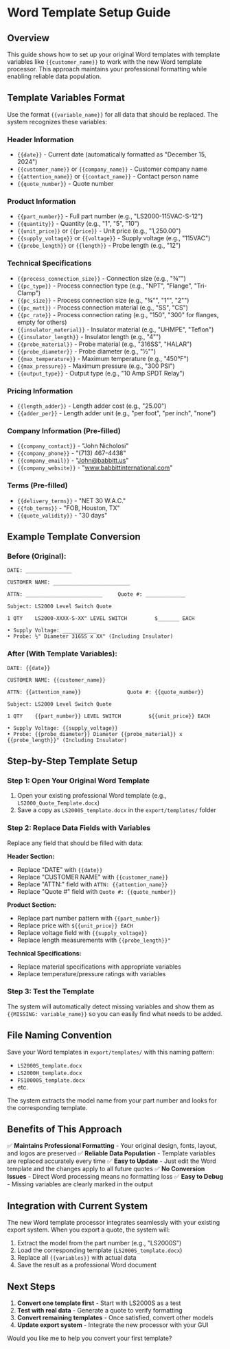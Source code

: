 # Word Template Setup Guide

## Overview

This guide shows how to set up your original Word templates with template variables like `{{customer_name}}` to work with the new Word template processor. This approach maintains your professional formatting while enabling reliable data population.

## Template Variables Format

Use the format `{{variable_name}}` for all data that should be replaced. The system recognizes these variables:

### Header Information
- `{{date}}` - Current date (automatically formatted as "December 15, 2024")
- `{{customer_name}}` or `{{company_name}}` - Customer company name
- `{{attention_name}}` or `{{contact_name}}` - Contact person name
- `{{quote_number}}` - Quote number

### Product Information
- `{{part_number}}` - Full part number (e.g., "LS2000-115VAC-S-12")
- `{{quantity}}` - Quantity (e.g., "1", "5", "10")
- `{{unit_price}}` or `{{price}}` - Unit price (e.g., "1,250.00")
- `{{supply_voltage}}` or `{{voltage}}` - Supply voltage (e.g., "115VAC")
- `{{probe_length}}` or `{{length}}` - Probe length (e.g., "12")

### Technical Specifications
- `{{process_connection_size}}` - Connection size (e.g., "¾"")
- `{{pc_type}}` - Process connection type (e.g., "NPT", "Flange", "Tri-Clamp")
- `{{pc_size}}` - Process connection size (e.g., "¾"", "1"", "2"")
- `{{pc_matt}}` - Process connection material (e.g., "SS", "CS")
- `{{pc_rate}}` - Process connection rating (e.g., "150", "300" for flanges, empty for others)
- `{{insulator_material}}` - Insulator material (e.g., "UHMPE", "Teflon")
- `{{insulator_length}}` - Insulator length (e.g., "4"")
- `{{probe_material}}` - Probe material (e.g., "316SS", "HALAR")
- `{{probe_diameter}}` - Probe diameter (e.g., "½"")
- `{{max_temperature}}` - Maximum temperature (e.g., "450°F")
- `{{max_pressure}}` - Maximum pressure (e.g., "300 PSI")
- `{{output_type}}` - Output type (e.g., "10 Amp SPDT Relay")

### Pricing Information
- `{{length_adder}}` - Length adder cost (e.g., "25.00")
- `{{adder_per}}` - Length adder unit (e.g., "per foot", "per inch", "none")

### Company Information (Pre-filled)
- `{{company_contact}}` - "John Nicholosi"
- `{{company_phone}}` - "(713) 467-4438"
- `{{company_email}}` - "John@babbitt.us"
- `{{company_website}}` - "www.babbittinternational.com"

### Terms (Pre-filled)
- `{{delivery_terms}}` - "NET 30 W.A.C."
- `{{fob_terms}}` - "FOB, Houston, TX"
- `{{quote_validity}}` - "30 days"

## Example Template Conversion

### Before (Original):
```
DATE: _______________

CUSTOMER NAME: _________________________

ATTN: _________________________     Quote #: _____________

Subject: LS2000 Level Switch Quote

1 QTY    LS2000-XXXX-S-XX" LEVEL SWITCH         $_______ EACH

• Supply Voltage: ___________
• Probe: ½" Diameter 316SS x XX" (Including Insulator)
```

### After (With Template Variables):
```
DATE: {{date}}

CUSTOMER NAME: {{customer_name}}

ATTN: {{attention_name}}               Quote #: {{quote_number}}

Subject: LS2000 Level Switch Quote

1 QTY    {{part_number}} LEVEL SWITCH         ${{unit_price}} EACH

• Supply Voltage: {{supply_voltage}}
• Probe: {{probe_diameter}} Diameter {{probe_material}} x {{probe_length}}" (Including Insulator)
```

## Step-by-Step Template Setup

### Step 1: Open Your Original Word Template
1. Open your existing professional Word template (e.g., `LS2000_Quote_Template.docx`)
2. Save a copy as `LS2000S_template.docx` in the `export/templates/` folder

### Step 2: Replace Data Fields with Variables
Replace any field that should be filled with data:

**Header Section:**
- Replace "DATE" with `{{date}}`
- Replace "CUSTOMER NAME" with `{{customer_name}}`
- Replace "ATTN:" field with `ATTN: {{attention_name}}`
- Replace "Quote #" field with `Quote #: {{quote_number}}`

**Product Section:**
- Replace part number pattern with `{{part_number}}`
- Replace price with `${{unit_price}} EACH`
- Replace voltage field with `{{supply_voltage}}`
- Replace length measurements with `{{probe_length}}"`

**Technical Specifications:**
- Replace material specifications with appropriate variables
- Replace temperature/pressure ratings with variables

### Step 3: Test the Template
The system will automatically detect missing variables and show them as `{{MISSING: variable_name}}` so you can easily find what needs to be added.

## File Naming Convention

Save your Word templates in `export/templates/` with this naming pattern:
- `LS2000S_template.docx`
- `LS2000H_template.docx`
- `FS10000S_template.docx`
- etc.

The system extracts the model name from your part number and looks for the corresponding template.

## Benefits of This Approach

✅ **Maintains Professional Formatting** - Your original design, fonts, layout, and logos are preserved
✅ **Reliable Data Population** - Template variables are replaced accurately every time
✅ **Easy to Update** - Just edit the Word template and the changes apply to all future quotes
✅ **No Conversion Issues** - Direct Word processing means no formatting loss
✅ **Easy to Debug** - Missing variables are clearly marked in the output

## Integration with Current System

The new Word template processor integrates seamlessly with your existing export system. When you export a quote, the system will:

1. Extract the model from the part number (e.g., "LS2000S")
2. Load the corresponding template (`LS2000S_template.docx`)
3. Replace all `{{variables}}` with actual data
4. Save the result as a professional Word document

## Next Steps

1. **Convert one template first** - Start with LS2000S as a test
2. **Test with real data** - Generate a quote to verify formatting
3. **Convert remaining templates** - Once satisfied, convert other models
4. **Update export system** - Integrate the new processor with your GUI

Would you like me to help you convert your first template? 